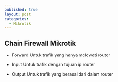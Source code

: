 ```yaml
---
published: true
layout: post
categories:
  - Mikrotik
---
```

## Chain Firewall Mikrotik

- Forward
Untuk trafik yang hanya melewati router

- Input
Untuk trafik dengan tujuan ip router

- Output
Untuk trafik yang berasal dari dalam router
